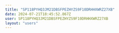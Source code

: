 ```yaml
---
title: "SP118PYHQ3JM21DBSFPEZHYZS9F10DRHHXWRZ27XB"
date: 2024-07-21T18:45:52.867Z
user: SP118PYHQ3JM21DBSFPEZHYZS9F10DRHHXWRZ27XB
layout: "users"
---
```

    